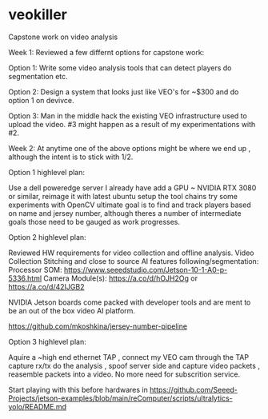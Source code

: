# veokiller
Capstone work on video analysis

Week 1: Reviewed a few differnt options for capstone work: 

Option 1: Write some video analysis tools that can detect players do segmentation etc. 

Option 2: Design a system that looks just like VEO's for ~$300 and do option 1 on devivce.

Option 3: Man in the middle hack the existing VEO infrastructure used to upload the video.
#3 might happen as a result of my experimentations with #2. 

Week 2: 
At anytime one of the above options might be where we end up , although the intent is to stick with 1/2.

Option 1 highlevel plan:

Use a dell poweredge server I already have add a GPU ~ NVIDIA RTX 3080 or similar, reimage it with latest ubuntu setup the tool chains try some experiments with OpenCV  ultimate goal is to find and track players based on name and jersey number, although theres a number of intermediate goals those need to be gauged as work progresses.

Option 2 highlevel plan:

Reviewed HW requirements for video collection and offline analysis.
Video Collection Stitching and close to source AI features following/segmentation:
Processor SOM: https://www.seeedstudio.com/Jetson-10-1-A0-p-5336.html
Camera Module(s): https://a.co/d/hOJH2Og  or https://a.co/d/42IJGB2

NVIDIA Jetson boards come packed with developer tools and are ment to be an out of the box video AI platform.

https://github.com/mkoshkina/jersey-number-pipeline

Option 3 highlevel plan:

Aquire a ~high end ethernet TAP , connect my VEO cam through the TAP capture rx/tx do the analysis , spoof server side and capture video packets , reasemble packets into a video. No more need for subscrition service. 


Start playing with this before hardwares in https://github.com/Seeed-Projects/jetson-examples/blob/main/reComputer/scripts/ultralytics-yolo/README.md
